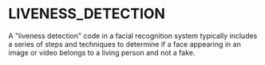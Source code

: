 # LIVENESS_DETECTION
 A "liveness detection" code in a facial recognition system typically includes a series of steps and techniques to determine if a face appearing in an image or video belongs to a living person and not a fake. 
